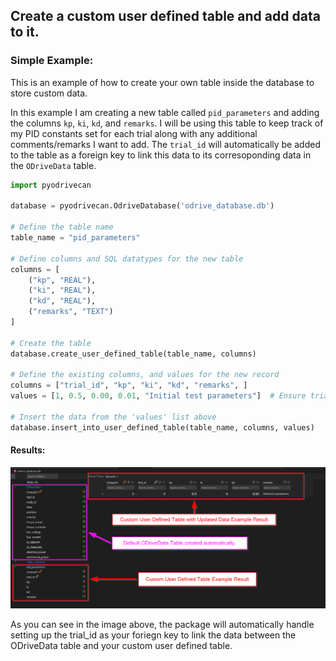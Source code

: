 ## Create a custom user defined table and add data to it. 

### Simple Example: 

This is an example of how to create your own table inside the database to store custom data.


In this example I am creating a new table called `pid_parameters` and adding the columns `kp`, `ki`, `kd`, and `remarks`. 
I will be using this table to keep track of my PID constants set for each trial along with any additional comments/remarks I want to add. 
The `trial_id` will automatically be added to the table as a foreign key to link this data to its corresoponding data in the `ODriveData` table. 

```python 
import pyodrivecan

database = pyodrivecan.OdriveDatabase('odrive_database.db')

# Define the table name
table_name = "pid_parameters"

# Define columns and SQL datatypes for the new table
columns = [
    ("kp", "REAL"),
    ("ki", "REAL"),
    ("kd", "REAL"),
    ("remarks", "TEXT")
]

# Create the table
database.create_user_defined_table(table_name, columns)

# Define the existing columns, and values for the new record
columns = ["trial_id", "kp", "ki", "kd", "remarks", ]
values = [1, 0.5, 0.00, 0.01, "Initial test parameters"]  # Ensure trial_id 1 exists in ODriveData

# Insert the data from the 'values' list above
database.insert_into_user_defined_table(table_name, columns, values)
```

#### Results:

![User Defined Table Example Results](media/databaseMedia/ODriveCAN_example_database.png)

As you can see in the image above, the package will automatically handle setting up the 
trial_id as your foriegn key to link the data between the ODriveData table and your custom user defined table. 
